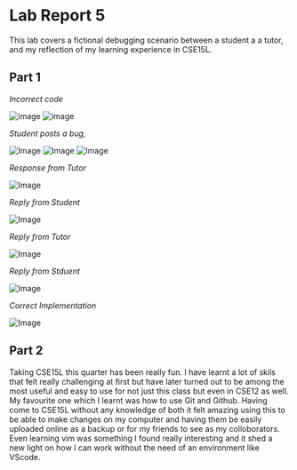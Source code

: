 # Lab Report 5
This lab covers a fictional debugging scenario between a student a a tutor, and my reflection of my learning experience in CSE15L.

## Part 1

*Incorrect code*

![image](Lab_5_img/Incorrect_code.png)
![image](Lab_5_img/Incorrect_Output.png)

*Student posts a bug,*

![Image](Lab_5_img/Edstem_post_1.png)
![Image](Lab_5_img/Edstem_post_2.png)
![Image](Lab_5_img/Edstem_post_3.png)

*Response from Tutor*

![Image](Lab_5_img/TA_Response_1.png)

*Reply from Student*

![Image](lab_5_img/Student_response.png)

*Reply from Tutor*

![Image](Lab_5_img/Ta_Response_2.png)

*Reply from Stduent*

![Image](Lab_5_img/Student_response_2.png)

*Correct Implementation*

![Image](Lab_5_img/Correct_Implementation.png)

## Part 2
Taking CSE15L this quarter has been really fun. I have learnt a lot of skils that felt really challenging at first but have later turned out to be among the most useful and easy to use for not just this class but even in CSE12 as well. My favourite one which I learnt was how to use Git and Github. Having come to CSE15L without any knowledge of both it felt amazing using this to be able to make changes on my computer and having them be easily uploaded online as a backup or for my friends to see as my colloborators. Even learning vim was something I found really interesting and it shed a new light on how I can work without the need of an environment like VScode.

